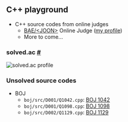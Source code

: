 ## C++ playground

* C++ source codes from online judges
  * [BAE/\<JOON>](https://www.acmicpc.net/) Online Judge ([my profile](https://www.acmicpc.net/user/blast))
  * More to come...

### solved.ac [#](https://solved.ac/profile/blast)
![solved.ac profile](http://mazandi.herokuapp.com/api?handle=blast&theme=dark)

### Unsolved source codes
* BOJ
  * `boj/src/D001/Q1042.cpp`: [BOJ 1042](https://www.acmicpc.net/problem/1042)
  * `boj/src/D001/Q1098.cpp`: [BOJ 1098](https://www.acmicpc.net/problem/1098)
  * `boj/src/D002/Q1129.cpp`: [BOJ 1129](https://www.acmicpc.net/problem/1129)